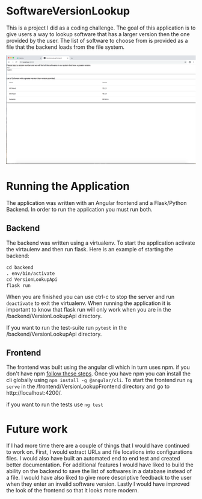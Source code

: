 # SoftwareVersionLookup
This is a project I did as a coding challenge. The goal of this application is
to give users a way to lookup software that has a larger version then the one
provided by the user. The list of software to choose from is provided as a
file that the backend loads from the file system.

![Example screenshot of application](exampleScreen.png)

# Running the Application
The application was written with an Angular frontend and a Flask/Python Backend.
In order to run the application you must run both.

## Backend
The backend was written using a virtualenv. To start the application activate
the virtaulenv and then run flask. Here is an example of starting the backend:

~~~~
cd backend
. env/bin/activate
cd VersionLookupApi
flask run
~~~~

When you are finished you can use ctrl-c to stop the server and run `deactivate`
to exit the virtualenv. When running the application it is important to know
that flask run will only work when you are in the /backend/VersionLookupApi
directory.

If you want to run the test-suite run `pytest` in the /backend/VersionLookupApi
directory.

## Frontend
The frontend was built using the angular cli which in turn uses npm. if you
don't have npm [follow these steps](https://docs.npmjs.com/downloading-and-installing-node-js-and-npm).
Once you have npm you can install the cli globally using
`npm install -g @angular/cli`. To start the frontend run `ng serve` in the
/frontend/VersionLookupFrontend directory and go to http://localhost:4200/.

if you want to run the tests use `ng test`

# Future work
If I had more time there are a couple of things that I would have continued to
work on. First, I would extract URLs and file locations into configurations
files. I would also have built an automated end to end test and created better
documentation. For additional features I would have liked to build the ability
on the backend to save the list of softwares in a database instead of a file.
I would have also liked to give more descriptive feedback to the user when they
enter an invalid software version.  Lastly I would have improved the look of the
frontend so that it looks more modern.
